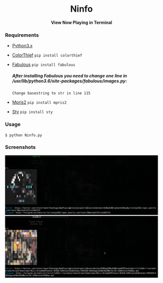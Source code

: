 <h1 align="center">Ninfo</h1>

<div align="center">
  <strong>View Now Playing in Terminal</strong>
</div>

### Requirements
- [Python3.x](https://www.python.org/downloads/)
- [ColorThief](https://github.com/fengsp/color-thief-py)
  `pip install colorthief`
- [Fabulous](https://jart.github.io/fabulous/)
  `pip install fabulous`
  
   ##### After installing Fabulous you need to change one line in /usr/lib/python3.6/site-packages/fabulous/images.py:
      Change basestring to str in line 115
- [Mpris2](https://github.com/hugosenari/mpris2)
`pip install mpris2`
- [Sty](https://pypi.org/project/sty/)
`pip install sty`

### Usage
    $ python Ninfo.py

### Screenshots
<div align="center">
	<img src="/Screenshots/screenshot1.png"></img>
</div>


<div align="center">
        <img src="/Screenshots/screenshot2.png"></img>
</div>
